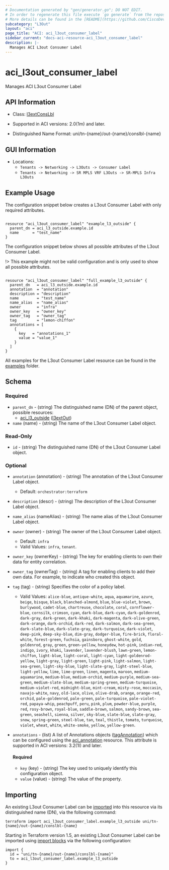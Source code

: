 ```yaml
---
# Documentation generated by "gen/generator.go"; DO NOT EDIT.
# In order to regenerate this file execute `go generate` from the repository root.
# More details can be found in the [README](https://github.com/CiscoDevNet/terraform-provider-aci/blob/master/README.md).
subcategory: "L3Out"
layout: "aci"
page_title: "ACI: aci_l3out_consumer_label"
sidebar_current: "docs-aci-resource-aci_l3out_consumer_label"
description: |-
  Manages ACI L3out Consumer Label
---
```


# aci_l3out_consumer_label #

Manages ACI L3out Consumer Label



## API Information ##

* Class: [l3extConsLbl](https://pubhub.devnetcloud.com/media/model-doc-latest/docs/app/index.html#/objects/l3extConsLbl/overview)

* Supported in ACI versions: 2.0(1m) and later.

* Distinguished Name Format: uni/tn-{name}/out-{name}/conslbl-{name}

## GUI Information ##

* Locations:
  - `Tenants -> Networking -> L3Outs -> Consumer Label`
  - `Tenants -> Networking -> SR MPLS VRF L3Outs -> SR-MPLS Infra L3Outs`

## Example Usage ##

The configuration snippet below creates a L3out Consumer Label with only required attributes.

```hcl

resource "aci_l3out_consumer_label" "example_l3_outside" {
  parent_dn = aci_l3_outside.example.id
  name      = "test_name"
}

```
The configuration snippet below shows all possible attributes of the L3out Consumer Label.

!> This example might not be valid configuration and is only used to show all possible attributes.

```hcl

resource "aci_l3out_consumer_label" "full_example_l3_outside" {
  parent_dn   = aci_l3_outside.example.id
  annotation  = "annotation"
  description = "description"
  name        = "test_name"
  name_alias  = "name_alias"
  owner       = "infra"
  owner_key   = "owner_key"
  owner_tag   = "owner_tag"
  tag         = "lemon-chiffon"
  annotations = [
    {
      key   = "annotations_1"
      value = "value_1"
    }
  ]
}

```

All examples for the L3out Consumer Label resource can be found in the [examples](https://github.com/CiscoDevNet/terraform-provider-aci/examples/resources/aci_l3out_consumer_label) folder.

## Schema

### Required

* `parent_dn` - (string) The distinguished name (DN) of the parent object, possible resources:
  - [aci_l3_outside](https://registry.terraform.io/providers/CiscoDevNet/aci/latest/docs/resources/l3_outside) ([l3extOut](https://pubhub.devnetcloud.com/media/model-doc-latest/docs/app/index.html#/objects/l3extOut/overview))
* `name` (name) - (string) The name of the L3out Consumer Label object.

### Read-Only

* `id` - (string) The distinguished name (DN) of the L3out Consumer Label object.

### Optional
  
* `annotation` (annotation) - (string) The annotation of the L3out Consumer Label object.
  - Default: `orchestrator:terraform`
* `description` (descr) - (string) The description of the L3out Consumer Label object.
* `name_alias` (nameAlias) - (string) The name alias of the L3out Consumer Label object.
* `owner` (owner) - (string) The owner of the L3out Consumer Label object.
  - Default: `infra`
  - Valid Values: `infra`, `tenant`.
* `owner_key` (ownerKey) - (string) The key for enabling clients to own their data for entity correlation.
* `owner_tag` (ownerTag) - (string) A tag for enabling clients to add their own data. For example, to indicate who created this object.
* `tag` (tag) - (string) Specifies the color of a policy label.
  - Valid Values: `alice-blue`, `antique-white`, `aqua`, `aquamarine`, `azure`, `beige`, `bisque`, `black`, `blanched-almond`, `blue`, `blue-violet`, `brown`, `burlywood`, `cadet-blue`, `chartreuse`, `chocolate`, `coral`, `cornflower-blue`, `cornsilk`, `crimson`, `cyan`, `dark-blue`, `dark-cyan`, `dark-goldenrod`, `dark-gray`, `dark-green`, `dark-khaki`, `dark-magenta`, `dark-olive-green`, `dark-orange`, `dark-orchid`, `dark-red`, `dark-salmon`, `dark-sea-green`, `dark-slate-blue`, `dark-slate-gray`, `dark-turquoise`, `dark-violet`, `deep-pink`, `deep-sky-blue`, `dim-gray`, `dodger-blue`, `fire-brick`, `floral-white`, `forest-green`, `fuchsia`, `gainsboro`, `ghost-white`, `gold`, `goldenrod`, `gray`, `green`, `green-yellow`, `honeydew`, `hot-pink`, `indian-red`, `indigo`, `ivory`, `khaki`, `lavender`, `lavender-blush`, `lawn-green`, `lemon-chiffon`, `light-blue`, `light-coral`, `light-cyan`, `light-goldenrod-yellow`, `light-gray`, `light-green`, `light-pink`, `light-salmon`, `light-sea-green`, `light-sky-blue`, `light-slate-gray`, `light-steel-blue`, `light-yellow`, `lime`, `lime-green`, `linen`, `magenta`, `maroon`, `medium-aquamarine`, `medium-blue`, `medium-orchid`, `medium-purple`, `medium-sea-green`, `medium-slate-blue`, `medium-spring-green`, `medium-turquoise`, `medium-violet-red`, `midnight-blue`, `mint-cream`, `misty-rose`, `moccasin`, `navajo-white`, `navy`, `old-lace`, `olive`, `olive-drab`, `orange`, `orange-red`, `orchid`, `pale-goldenrod`, `pale-green`, `pale-turquoise`, `pale-violet-red`, `papaya-whip`, `peachpuff`, `peru`, `pink`, `plum`, `powder-blue`, `purple`, `red`, `rosy-brown`, `royal-blue`, `saddle-brown`, `salmon`, `sandy-brown`, `sea-green`, `seashell`, `sienna`, `silver`, `sky-blue`, `slate-blue`, `slate-gray`, `snow`, `spring-green`, `steel-blue`, `tan`, `teal`, `thistle`, `tomato`, `turquoise`, `violet`, `wheat`, `white`, `white-smoke`, `yellow`, `yellow-green`.

* `annotations` - (list) A list of Annotations objects ([tagAnnotation](https://pubhub.devnetcloud.com/media/model-doc-latest/docs/app/index.html#/objects/tagAnnotation/overview)) which can be configured using the [aci_annotation](https://registry.terraform.io/providers/CiscoDevNet/aci/latest/docs/resources/annotation) resource. This attribute is supported in ACI versions: 3.2(1l) and later.
  
  #### Required
  
  * `key` (key) - (string) The key used to uniquely identify this configuration object.
  * `value` (value) - (string) The value of the property.

## Importing

An existing L3out Consumer Label can be [imported](https://www.terraform.io/docs/import/index.html) into this resource via its distinguished name (DN), via the following command:

```
terraform import aci_l3out_consumer_label.example_l3_outside uni/tn-{name}/out-{name}/conslbl-{name}
```

Starting in Terraform version 1.5, an existing L3out Consumer Label can be imported 
using [import blocks](https://developer.hashicorp.com/terraform/language/import) via the following configuration:

```
import {
  id = "uni/tn-{name}/out-{name}/conslbl-{name}"
  to = aci_l3out_consumer_label.example_l3_outside
}
```
